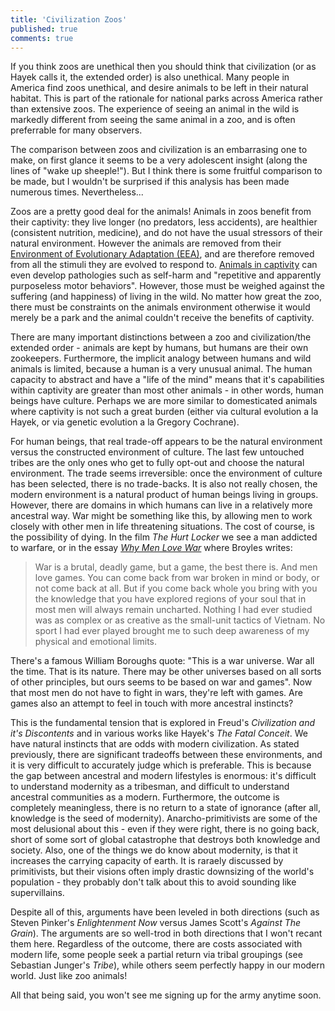 ```yaml
---
title: 'Civilization Zoos'
published: true
comments: true
---
```


If you think zoos are unethical then you should think that civilization (or as Hayek calls it, the extended order) is also unethical. Many people in America find zoos unethical, and desire animals to be left in their natural habitat. This is part of the rationale for national parks across America rather than extensive zoos. The experience of seeing an animal in the wild is markedly different from seeing the same animal in a zoo, and is often preferrable for many observers.

The comparison between zoos and civilization is an embarrasing one to make, on first glance it seems to be a very adolescent insight (along the lines of "wake up sheeple!"). But I think there is some fruitful comparison to be made, but I wouldn't be surprised if this analysis has been made numerous times. Nevertheless...

Zoos are a pretty good deal for the animals! Animals in zoos benefit from their captivity: they live longer (no predators, less accidents), are healthier (consistent nutrition, medicine), and do not have the usual stressors of their natural environment.  However the animals are removed from their [Environment of Evolutionary Adaptation (EEA)](https://www.massey.ac.nz/~wwpapajl/evolution/assign2/NM/environm.htm), and are therefore removed from all the stimuli they are evolved to respond to. [Animals in captivity](https://en.wikipedia.org/wiki/Captivity_(animal)) can even develop pathologies such as self-harm and "repetitive and apparently purposeless motor behaviors". However, those must be weighed against the suffering (and happiness) of living in the wild. No matter how great the zoo, there must be constraints on the animals environment otherwise it would merely be a park and the animal couldn't receive the benefits of captivity.

There are many important distinctions between a zoo and civilization/the extended order - animals are kept by humans, but humans are their own zookeepers. Furthermore, the implicit analogy between humans and wild animals is limited, because a human is a very unusual animal. The human capacity to abstract and have a "life of the mind" means that it's capabilities within captivity are greater than most other animals - in other words, human beings have culture. Perhaps we are more similar to domesticated animals where captivity is not such a great burden (either via cultural evolution a la Hayek, or via genetic evolution a la Gregory Cochrane).

For human beings, that real trade-off appears to be the natural environment versus the constructed environment of culture. The last few untouched tribes are the only ones who get to fully opt-out and choose the natural environment. The trade seems irreversible: once the environment of culture has been selected, there is no trade-backs. It is also not really chosen, the modern environment is a natural product of human beings living in groups. However, there are domains in which humans can live in a relatively more ancestral way. War might be something like this, by allowing men to work closely with other men in life threatening situations. The cost of course, is the possibility of dying. In the film _The Hurt Locker_ we see a man addicted to warfare, or in the essay [_Why Men Love War_](https://classic.esquire.com/article/1984/11/1/why-men-love-war) where Broyles writes:

>War is a brutal, deadly game, but a game, the best there is. And men love games. You can come back from war broken in mind or body, or not come back at all. But if you come back whole you bring with you the knowledge that you have explored regions of your soul that in most men will always remain uncharted. Nothing I had ever studied was as complex or as creative as the small-unit tactics of Vietnam. No sport I had ever played brought me to such deep awareness of my physical and emotional limits.

There's a famous William Boroughs quote: "This is a war universe. War all the time. That is its nature. There may be other universes based on all sorts of other principles, but ours seems to be based on war and games". Now that most men do not have to fight in wars, they're left with games. Are games also an attempt to feel in touch with more ancestral instincts?

This is the fundamental tension that is explored in Freud's _Civilization and it's Discontents_ and in various works like Hayek's _The Fatal Conceit_. We have natural instincts that are odds with modern civilization. As stated previously, there are significant tradeoffs between these environments, and it is very difficult to accurately judge which is preferable. This is because the gap between ancestral and modern lifestyles is enormous: it's difficult to understand modernity as a tribesman, and difficult to understand ancestral communities as a modern. Furthermore, the outcome is completely meaningless, there is no return to a state of ignorance (after all, knowledge is the seed of modernity). Anarcho-primitivists are some of the most delusional about this - even if they were right, there is no going back, short of some sort of global catastrophe that destroys both knowledge and society. Also, one of the things we do know about modernity, is that it increases the carrying capacity of earth. It is raraely discussed by primitivists, but their visions often imply drastic downsizing of the world's population - they probably don't talk about this to avoid sounding like supervillains.

Despite all of this, arguments have been leveled in both directions (such as Steven Pinker's _Enlightenment Now_ versus James Scott's _Against The Grain_). The arguments are so well-trod in both directions that I won't recant them here. Regardless of the outcome, there are costs associated with modern life, some people seek a partial return via tribal groupings (see Sebastian Junger's _Tribe_), while others seem perfectly happy in our modern world. Just like zoo animals!

All that being said, you won't see me signing up for the army anytime soon.
